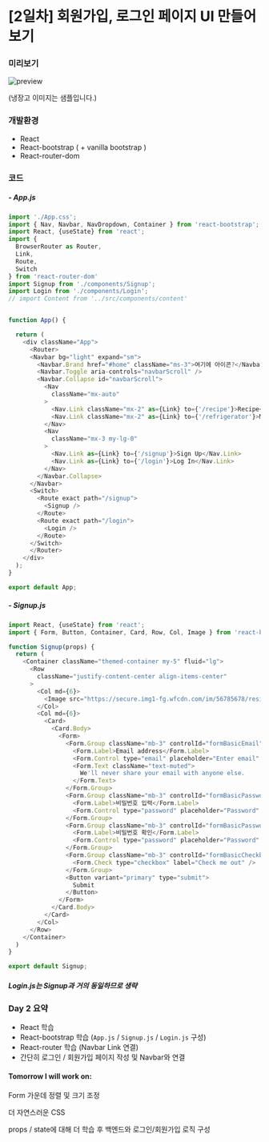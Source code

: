 # [2일차] 회원가입, 로그인 페이지 UI 만들어보기



### 미리보기

![preview](./02_SignUp_Login.assets/screenshot.png)

(냉장고 이미지는 샘플입니다.)



### 개발환경

- React
- React-bootstrap ( + vanilla bootstrap )
- React-router-dom



### 코드

##### - App.js

```javascript
import './App.css';
import { Nav, Navbar, NavDropdown, Container } from 'react-bootstrap';
import React, {useState} from 'react';
import { 
  BrowserRouter as Router,
  Link, 
  Route, 
  Switch 
} from 'react-router-dom'
import Signup from './components/Signup';
import Login from './components/Login';
// import Content from '../src/components/content'


function App() {

  return (
    <div className="App">
      <Router>
      <Navbar bg="light" expand="sm">
        <Navbar.Brand href="#home" className="ms-3">여기에 아이콘?</Navbar.Brand>
        <Navbar.Toggle aria-controls="navbarScroll" />
        <Navbar.Collapse id="navbarScroll">
          <Nav
            className="mx-auto"
          >
            <Nav.Link className="mx-2" as={Link} to={'/recipe'}>Recipe</Nav.Link>
            <Nav.Link className="mx-2" as={Link} to={'/refrigerator'}>My Ref.</Nav.Link>
          </Nav>
          <Nav
            className="mx-3 my-lg-0"
          >
            <Nav.Link as={Link} to={'/signup'}>Sign Up</Nav.Link>
            <Nav.Link as={Link} to={'/login'}>Log In</Nav.Link>
          </Nav>
        </Navbar.Collapse>
      </Navbar>
      <Switch>
        <Route exact path="/signup">
          <Signup />
        </Route>
        <Route exact path="/login">
          <Login />
        </Route>
      </Switch>
      </Router>
    </div>
  );
}

export default App;

```



##### - Signup.js

```javascript
import React, {useState} from 'react';
import { Form, Button, Container, Card, Row, Col, Image } from 'react-bootstrap';

function Signup(props) {
  return (
    <Container className="themed-container my-5" fluid="lg">
      <Row
        className="justify-content-center align-items-center"
      >
        <Col md={6}>
          <Image src="https://secure.img1-fg.wfcdn.com/im/56785678/resize-w1300%5Ecompr-r85/3588/35882882/default_name.jpg" fluid />
        </Col>
        <Col md={6}>
          <Card>
            <Card.Body>
              <Form>
                <Form.Group className="mb-3" controlId="formBasicEmail">
                  <Form.Label>Email address</Form.Label>
                  <Form.Control type="email" placeholder="Enter email" />
                  <Form.Text className="text-muted">
                    We'll never share your email with anyone else.
                  </Form.Text>
                </Form.Group>
                <Form.Group className="mb-3" controlId="formBasicPassword">
                  <Form.Label>비밀번호 입력</Form.Label>
                  <Form.Control type="password" placeholder="Password" />
                </Form.Group>
                <Form.Group className="mb-3" controlId="formBasicPassword">
                  <Form.Label>비밀번호 확인</Form.Label>
                  <Form.Control type="password" placeholder="Password" />
                </Form.Group>
                <Form.Group className="mb-3" controlId="formBasicCheckbox">
                  <Form.Check type="checkbox" label="Check me out" />
                </Form.Group>
                <Button variant="primary" type="submit">
                  Submit
                </Button>
              </Form>
            </Card.Body>
          </Card>
        </Col>
      </Row>
    </Container>
  )
}

export default Signup;
```



##### Login.js는 Signup과 거의 동일하므로 생략



### Day 2 요약

- React 학습
- React-bootstrap 학습 (`App.js` / `Signup.js` / `Login.js` 구성)
- React-router 학습 (Navbar Link 연결)
- 간단히 로그인 / 회원가입 페이지 작성 및 Navbar와 연결



#### Tomorrow I will work on:

Form 가운데 정렬 및 크기 조정

더 자연스러운 CSS

props / state에 대해 더 학습 후 백엔드와 로그인/회원가입 로직 구성

